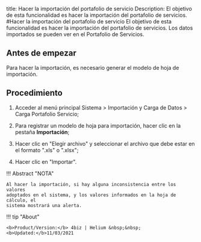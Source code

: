 title: Hacer la importación del portafolio de servicio
Description: El objetivo de esta funcionalidad es hacer la importación del portafolio de servicios.
#Hacer la importación del portafolio de servicio
El objetivo de esta funcionalidad es hacer la importación del portafolio de servicios. Los datos importados se pueden ver en el Portafolio de Servicios.

Antes de empezar
----------------

Para hacer la importación, es necesario generar el modelo de hoja de
importación.

Procedimiento
-------------

1.  Acceder al menú principal Sistema \> Importación y Carga de Datos \> Carga
    Portafolio Servicio;

2.  Para registrar un modelo de hoja para importación, hacer clic en la
    pestaña **Importación**;

3.  Hacer clic en "Elegir archivo" y seleccionar el archivo que debe estar en el
    formato ".xls" o ".xlsx";

4.  Hacer clic en "Importar".

!!! Abstract "NOTA"

    Al hacer la importación, si hay alguna inconsistencia entre los valores
    adoptados en el sistema, y los valores informados en la hoja de cálculo, el
    sistema mostrará una alerta.

!!! tip "About"

    <b>Product/Version:</b> 4biz | Helium &nbsp;&nbsp;
    <b>Updated:</b>11/03/2021

